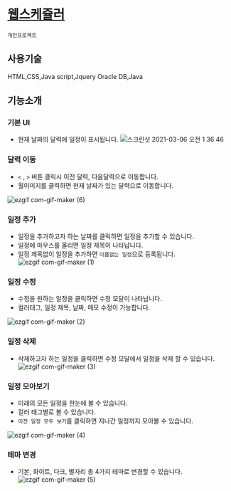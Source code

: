 # [웹스케쥴러](http://3.34.110.152:8080/CalendarProject/calendar/index.html)
``개인프로젝트``

## 사용기술
HTML,CSS,Java script,Jquery
Oracle DB,Java 

## 기능소개
### 기본 UI
* 현재 날짜의 달력에 일정이 표시됩니다.
![스크린샷 2021-03-06 오전 1 36 46](https://user-images.githubusercontent.com/66766189/110145170-7ca05b00-7e1c-11eb-943c-a55184d175f2.png)

### 달력 이동
* ``<`` , ``>`` 버튼 클릭시 이전 달력, 다음달력으로 이동합니다.
* 월이미지를 클릭하면 현재 날짜가 있는 달력으로 이동합니다.

![ezgif com-gif-maker (6)](https://user-images.githubusercontent.com/66766189/110144519-c6d50c80-7e1b-11eb-9adb-2d5293fd8026.gif)

### 일정 추가
* 일정을 추가하고자 하는 날짜를 클릭하면 일정을 추가할 수 있습니다.
* 일정에 마우스를 올리면 일정 제목이 나타납니다.
* 일정 제목없이 일정을 추가하면 ``이름없는 일정``으로 등록됩니다.
![ezgif com-gif-maker (1)](https://user-images.githubusercontent.com/66766189/110144261-7d84bd00-7e1b-11eb-81df-14a826fe5f6b.gif)

### 일정 수정
* 수정을 원하는 일정을 클릭하면 수정 모달이 나타납니다.
* 컬러태그, 일정 제목, 날짜, 메모 수정이 가능합니다.

![ezgif com-gif-maker (2)](https://user-images.githubusercontent.com/66766189/110144275-81184400-7e1b-11eb-80e5-f9eeb63c17ae.gif)

### 일정 삭제
* 삭제하고자 하는 일정을 클릭하면 수정 모달에서 일정을 삭제 할 수 있습니다.
![ezgif com-gif-maker (3)](https://user-images.githubusercontent.com/66766189/110144285-82497100-7e1b-11eb-9eaa-a4458e070054.gif)

### 일정 모아보기
* 미래의 모든 일정을 한눈에 볼 수 있습니다.
* 컬러 태그별로 볼 수 있습니다.
* ``이전 일정 모두 보기``를 클릭하면 지나간 일정까지 모아볼 수 있습니다.

![ezgif com-gif-maker (4)](https://user-images.githubusercontent.com/66766189/110144290-82e20780-7e1b-11eb-8e49-0f516532a228.gif)
### 테마 변경
* 기본, 화이트, 다크, 별자리 총 4가지 테마로 변경할 수 있습니다.
![ezgif com-gif-maker (5)](https://user-images.githubusercontent.com/66766189/110144295-84133480-7e1b-11eb-82c6-1d6defd78ce9.gif)
